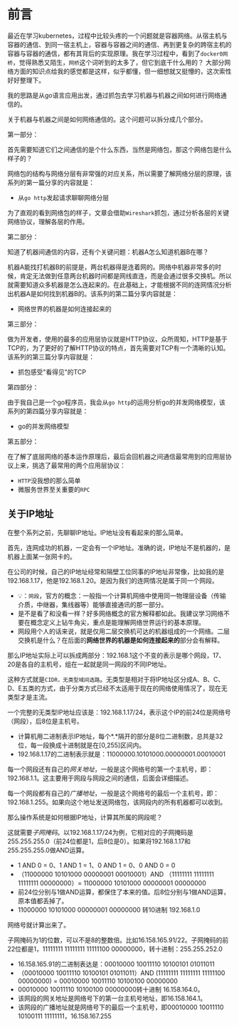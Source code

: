 # 前言

最近在学习kubernetes，过程中比较头疼的一个问题就是容器网络。从宿主机与容器的通信、到同一宿主机上，容器与容器之间的通信、再到更复杂的跨宿主机的容器与容器的通信，都有其背后的实现原理。我在学习过程中，看到了`docker0网桥`，觉得熟悉又陌生，`网桥`这个词听到的太多了，但它到底干什么用的？
大部分网络方面的知识点给我的感觉都是这样，似乎都懂，但一细想就又挺懵的，这次索性好好整理下。

我的思路是从go语言应用出发，通过抓包去学习机器与机器之间如何进行网络通信的。



关于机器与机器之间是如何网络通信的。这个问题可以拆分成几个部分。



第一部分：

首先需要知道它们之间通信的是个什么东西，当然是网络包，那这个网络包是什么样子的？

[^网络包]: 应用层的消息，到了各层形式会有一定的转变，比如到达传输层变成了Segment，到达网络层变成了Packet，到达数据链路层变成了Frame，最后到了物理层就是比特流了。不过我觉得这种转变不影响理解核心的网络原理学习，所以我统一称为网络包了。

网络包的结构与网络分层有非常强的对应关系，所以需要了解网络分层的原理，该系列的第一篇分享的内容就是：

- 从`go http`发起请求聊聊网络分层

为了直观的看到网络包的样子，文章会借助`Wireshark`抓包，通过分析各层的关键网络协议，理解各层的作用。



第二部分：

知道了机器间通信的内容，还有个关键问题：机器A怎么知道机器B在哪？

机器A能找打机器B的前提是，两台机器得是连着网的。网络中机器非常多的时候，肯定无法做到任意两台机器时间都是网线直连，而是会通过很多交换机。所以就需要知道众多机器是怎么连起来的。在此基础上，才能根据不同的连网情况分析出机器A是如何找到机器B的。该系列的第二篇分享内容就是：

- 网络世界的机器是如何连接起来的



第三部分：

做为开发者，使用的最多的应用层协议就是HTTP协议，众所周知，HTTP是基于TCP的，为了更好的了解HTTP协议的特点，首先需要对TCP有一个清晰的认知。该系列的第三篇分享内容就是：

- 抓包感受"看得见"的TCP



第四部分：

由于我自己是一个go程序员，我会从`go http`的运用分析go的并发网络模型，该系列的第四篇分享内容就是：

- go的并发网络模型



第五部分：

在了解了底层网络的基本运作原理后，最后会回机器之间通信最常用到的应用层协议上来，挑选了最常用的两个应用层协议：

- `HTTP`没我想的那么简单
- 微服务世界至关重要的`RPC`



## 关于IP地址

在整个系列之前，先聊聊IP地址。IP地址没有看起来的那么简单。

首先，连网成功的机器，一定会有一个IP地址。准确的说，IP地址不是机器的，是机器上面某一张网卡的。

在公司的时候，自己的IP地址经常和隔壁工位同事的IP地址非常像，比如我的是192.168.1.17，他是192.168.1.20。是因为我们的连网情况是属于同一个网段。

- 💡：`网段`，官方的概念：一般指一个计算机网络中使用同一物理层设备（传输介质，中继器，集线器等）能够直接通讯的那一部分。
- 是不是看了和没看一样？好多网络概念的官方解释都如此。我建议学习网络不要在概念定义上钻牛角尖，重点是能理解网络世界运行的基本原理。
- 网段用个人的话来说，就是仅用二层交换机可达的机器组成的一个网络。二层交换机是什么？在后面的**网络世界的机器是如何连接起来的**部分会有解释。

那么IP地址实际上可以拆成两部分：192.168.1这个不变的表示是哪个网段，17、20是各自的主机号，组在一起就是同一网段的不同IP地址。

这种方式就是`CIDR，无类型域间选路`。无类型是相对于将IP地址区分成A、B、C、D、E五类的方式，由于分类方式已经不太适用于现在的网络使用情况了，现在无类型才是主流。

一个完整的无类型IP地址应该是：192.168.1.17/24，表示这个IP的前24位是网络号（网段），后8位是主机号。

- 计算机用二进制表示IP地址，每个*.*隔开的部分是8位二进制数，总共是32位，每一段换成十进制就是在[0,255]区间内。
- 192.168.1.17的二进制表示就是：11000000.10101000.00000001.00010001

每一个网段还有自己的*网关地址*，一般是这个网络号的第一个主机号，即：192.168.1.1。这主要用于网段与网段之间的通信，后面会详细描述。

每一个网段都有自己的*广播地址*，一般是这个网络号的最后一个主机号，即：192.168.1.255。如果向这个地址发送网络包，该网段内的所有机器都可以收到。

那么操作系统是如何根据IP地址，计算其所属的网段呢？

这就需要*子网掩码*。以192.168.1.17/24为例，它相对应的子网掩码是255.255.255.0（前24位都是1，后8位是0）。如果将192.168.1.17和255.255.255.0做AND运算。

- 1 AND 0 = 0、1 AND 1 = 1、0 AND 1 = 0、0 AND 0 = 0
- （11000000 10101000 00000001 00010001）AND （11111111 11111111 11111111 00000000）= 11000000 10101000 00000001 00000000
- 前24位分别与1做AND运算，都保住了本来的值。后8位分别与1做AND运算，原本值都丢掉了。
- 11000000 10101000 00000001 00000000 转10进制 192.168.1.0

网络号就计算出来了。

子网掩码为1的位数，可以不是8的整数倍。比如16.158.165.91/22。子网掩码的前22位都是1，11111111 11111111 11111100 00000000，转十进制：255.255.252.0

- 16.158.165.91的二进制表达是：00010000 10011110 10100101 01011011
- （00010000 10011110 10100101 01011011）AND (11111111 11111111 11111100 00000000) = 00010000 10011110 10100100 00000000
- 00010000 10011110 10100100 00000000转十进制 16.158.164.0。
- 该网段的网关地址是网络号下的第一台主机号地址，即16.158.164.1。
- 该网段的广播地址就是网络号下的最后一个主机号，即00010000 10011110 10100111 11111111，16.158.167.255

